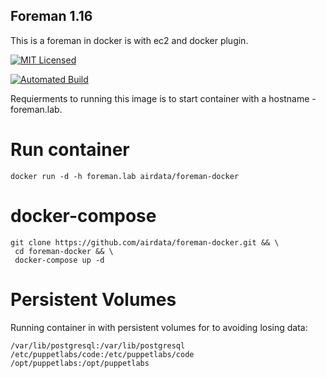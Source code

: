 Foreman 1.16
-------------
This is a foreman in docker is with ec2 and docker plugin.

[![MIT Licensed](http://img.shields.io/badge/license-MIT-green.svg)](https://tldrlegal.com/license/mit-license)

[![Automated Build](https://img.shields.io/docker/build/dock0/foreman.svg)](https://hub.docker.com/r/airdata/foreman-docker/)



Requierments to running this image is to start container with a hostname - foreman.lab.

Run container
========================

```
docker run -d -h foreman.lab airdata/foreman-docker
```

docker-compose
===============
```
git clone https://github.com/airdata/foreman-docker.git && \
 cd foreman-docker && \
 docker-compose up -d
```

Persistent Volumes 
==================

Running container in with persistent volumes for to avoiding losing data:

 ```
 /var/lib/postgresql:/var/lib/postgresql
 /etc/puppetlabs/code:/etc/puppetlabs/code
 /opt/puppetlabs:/opt/puppetlabs
```
